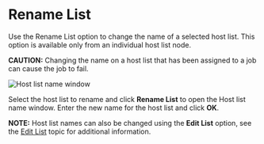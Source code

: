 # Rename List

Use the Rename List option to change the name of a selected host list. This option is available only
from an individual host list node.

**CAUTION:** Changing the name on a host list that has been assigned to a job can cause the job to
fail.

![Host list name window](/img/versioned_docs/accessanalyzer_11.6/accessanalyzer/admin/hostmanagement/actions/hostlistname.webp)

Select the host list to rename and click **Rename List** to open the Host list name window. Enter
the new name for the host list and click **OK**.

**NOTE:** Host list names can also be changed using the **Edit List** option, see the
[Edit List](/docs/accessanalyzer/11.6/admin/hostmanagement/actions/editlist.md)
topic for additional information.
